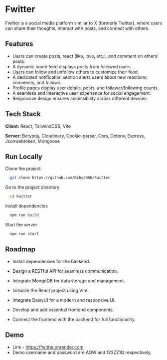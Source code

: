 
# Fwitter

Fwitter is a social media platform similar to X (formerly Twitter), where users can share their thoughts, interact with posts, and connect with others.  

## Features  

- Users can create posts, react (like, love, etc.), and comment on others' posts.  
- A dynamic home feed displays posts from followed users.  
- Users can follow and unfollow others to customize their feed.  
- A dedicated notification section alerts users about new reactions, comments, and follows.  
- Profile pages display user details, posts, and follower/following counts.  
- A seamless and interactive user experience for social engagement.  
- Responsive design ensures accessibility across different devices.


## Tech Stack

**Client:** React, TailwindCSS, Vite

**Server:** Bcryptjs, Cloudinary, Cookie-parser, Cors, Dotenv, Express, Jsonwebtoken, Mongoose



## Run Locally

Clone the project

```bash
  git clone https://github.com/Dibya956/Fwitter
```

Go to the project directory

```bash
  cd Fwitter
```

Install dependencies

```bash
  npm run build
```

Start the server

```bash
  npm run start
```


## Roadmap

- Install dependencies for the backend.

- Design a RESTful API for seamless communication.
  
- Integrate MongoDB for data storage and management.
  
- Initialize the React project using Vite.
  
- Integrate DaisyUI for a modern and responsive UI.
  
- Develop and add essential frontend components.
  
- Connect the frontend with the backend for full functionality.

## Demo

- Link - https://fwitter.onrender.com 
- Demo username and password are AQW and 123ZZ1Q respectively.

